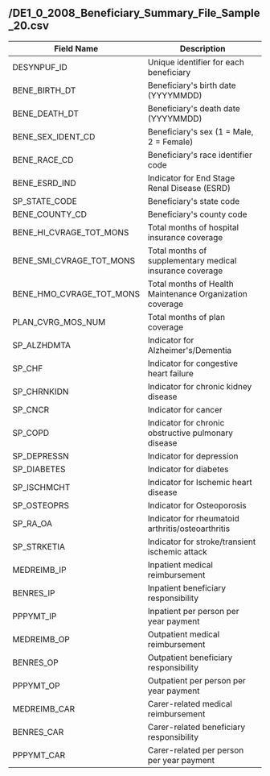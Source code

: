 
## /DE1_0_2008_Beneficiary_Summary_File_Sample_20.csv
| Field Name | Description |
| ---------- | ----------- |
| DESYNPUF_ID | Unique identifier for each beneficiary |
| BENE_BIRTH_DT | Beneficiary's birth date (YYYYMMDD) |
| BENE_DEATH_DT | Beneficiary's death date (YYYYMMDD) |
| BENE_SEX_IDENT_CD | Beneficiary's sex (1 = Male, 2 = Female) |
| BENE_RACE_CD | Beneficiary's race identifier code |
| BENE_ESRD_IND | Indicator for End Stage Renal Disease (ESRD) |
| SP_STATE_CODE | Beneficiary's state code |
| BENE_COUNTY_CD | Beneficiary's county code |
| BENE_HI_CVRAGE_TOT_MONS | Total months of hospital insurance coverage |
| BENE_SMI_CVRAGE_TOT_MONS | Total months of supplementary medical insurance coverage |
| BENE_HMO_CVRAGE_TOT_MONS | Total months of Health Maintenance Organization coverage |
| PLAN_CVRG_MOS_NUM | Total months of plan coverage |
| SP_ALZHDMTA | Indicator for Alzheimer's/Dementia |
| SP_CHF | Indicator for congestive heart failure |
| SP_CHRNKIDN | Indicator for chronic kidney disease |
| SP_CNCR | Indicator for cancer |
| SP_COPD | Indicator for chronic obstructive pulmonary disease |
| SP_DEPRESSN | Indicator for depression |
| SP_DIABETES | Indicator for diabetes |
| SP_ISCHMCHT | Indicator for Ischemic heart disease |
| SP_OSTEOPRS | Indicator for Osteoporosis |
| SP_RA_OA | Indicator for rheumatoid arthritis/osteoarthritis |
| SP_STRKETIA | Indicator for stroke/transient ischemic attack |
| MEDREIMB_IP | Inpatient medical reimbursement |
| BENRES_IP | Inpatient beneficiary responsibility |
| PPPYMT_IP | Inpatient per person per year payment |
| MEDREIMB_OP | Outpatient medical reimbursement |
| BENRES_OP | Outpatient beneficiary responsibility |
| PPPYMT_OP | Outpatient per person per year payment |
| MEDREIMB_CAR | Carer-related medical reimbursement |
| BENRES_CAR | Carer-related beneficiary responsibility |
| PPPYMT_CAR | Carer-related per person per year payment |


